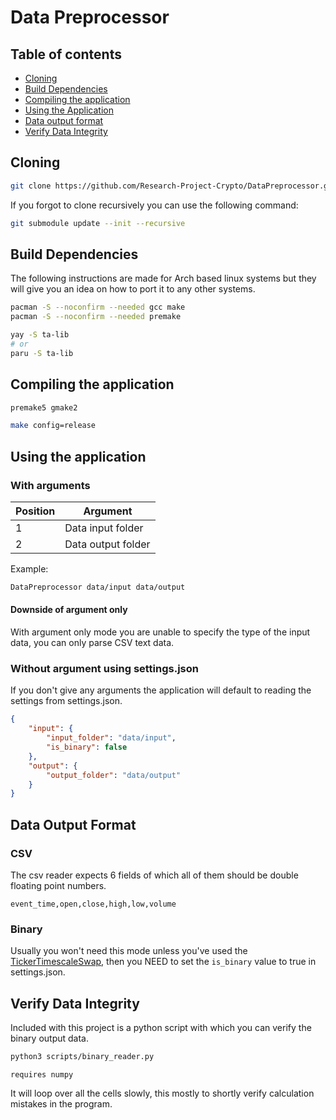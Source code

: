 # Data Preprocessor

## Table of contents

 - [Cloning](#cloning)
 - [Build Dependencies](#build-dependencies)
 - [Compiling the application](#compiling-the-application)
 - [Using the Application](#using-the-application)
 - [Data output format](#data-output-format)
 - [Verify Data Integrity](#verify-data-integrity)

## Cloning

```bash
git clone https://github.com/Research-Project-Crypto/DataPreprocessor.git --recursive
```

If you forgot to clone recursively you can use the following command:
```bash
git submodule update --init --recursive
```

## Build Dependencies

The following instructions are made for Arch based linux systems but they will give you an idea on how to port it to any other systems.

```bash
pacman -S --noconfirm --needed gcc make
pacman -S --noconfirm --needed premake

yay -S ta-lib
# or
paru -S ta-lib
```

## Compiling the application

```bash
premake5 gmake2

make config=release
```

## Using the application

### With arguments

|Position|Argument|
|--|--|
|1|Data input folder|
|2|Data output folder|

Example:
```bash
DataPreprocessor data/input data/output
```

#### Downside of argument only

With argument only mode you are unable to specify the type of the input data, you can only parse CSV text data.

### Without argument using settings.json

If you don't give any arguments the application will default to reading the settings from settings.json.

```json
{
    "input": {
        "input_folder": "data/input",
        "is_binary": false
    },
    "output": {
        "output_folder": "data/output"
    }
}
```

## Data Output Format

### CSV

The csv reader expects 6 fields of which all of them should be double floating point numbers.

```csv
event_time,open,close,high,low,volume
```

### Binary

Usually you won't need this mode unless you've used the [TickerTimescaleSwap](https://github.com/Research-Project-Crypto/TickerTimescaleSwap), then you NEED to set the `is_binary` value to true in settings.json.

## Verify Data Integrity

Included with this project is a python script with which you can verify the binary output data.

```bash
python3 scripts/binary_reader.py
```
`requires numpy`

It will loop over all the cells slowly, this mostly to shortly verify calculation mistakes in the program.
